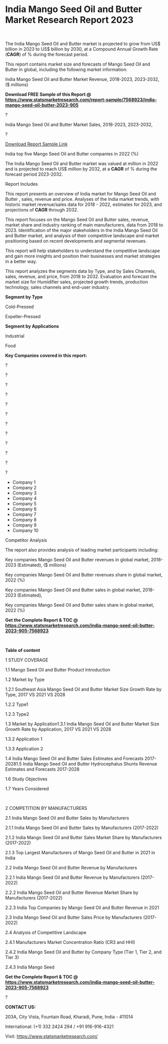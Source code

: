 <h1>India Mango Seed Oil and Butter Market Research Report 2023</h1><br/><p>The India Mango Seed Oil and Butter market is projected to grow from US$ billion in 2023 to US$ billion by 2030, at a Compound Annual Growth Rate (<strong>CAGR</strong>) of % during the forecast period.</p>
 
 
 
 <p>This report contains market size and forecasts of Mango Seed Oil and Butter in global, including the following market information:</p>
 
 
 
 <p>India Mango Seed Oil and Butter Market Revenue, 2018-2023, 2023-2032, ($ millions)</p>
 
 
 
 <div><b>Download FREE Sample of this Report @ <a href="https://www.statsmarketresearch.com/download-free-sample/7568923/india-mango-seed-oil-butter-2023-905">https://www.statsmarketresearch.com/report-sample/7568923/india-mango-seed-oil-butter-2023-905</a></b></div>
 
 
 
 <p>? </p>
 
 
 
 <p>India Mango Seed Oil and Butter Market Sales, 2018-2023, 2023-2032,</p>
 
 
 
 <p>? </p>
 
 
 
 <p><a href="https://www.statsmarketresearch.com/download-free-sample/7568923/india-mango-seed-oil-butter-2023-905">Download Report Sample Link</a></p>
 
 
 
 <p>India top five Mango Seed Oil and Butter companies in 2022 (%)</p>
 
 
 
 <p>The India Mango Seed Oil and Butter market was valued at million in 2022 and is projected to reach US$ million by 2032, at a <strong>CAGR</strong> of % during the forecast period 2023-2032.</p>
 
 
 
 <p>Report Includes</p>
 
 
 
 <p>This report presents an overview of India market for Mango Seed Oil and Butter , sales, revenue and price. Analyses of the India market trends, with historic market revenue/sales data for 2018 - 2022, estimates for 2023, and projections of <strong>CAGR</strong> through 2032.</p>
 
 
 
 <p>This report focuses on the Mango Seed Oil and Butter sales, revenue, market share and industry ranking of main manufacturers, data from 2018 to 2023. Identification of the major stakeholders in the India Mango Seed Oil and Butter market, and analysis of their competitive landscape and market positioning based on recent developments and segmental revenues.</p>
 
 
 
 <p>This report will help stakeholders to understand the competitive landscape and gain more insights and position their businesses and market strategies in a better way.</p>
 
 
 
 <p>This report analyzes the segments data by Type, and by Sales Channels, sales, revenue, and price, from 2018 to 2032. Evaluation and forecast the market size for Humidifier sales, projected growth trends, production technology, sales channels and end-user industry.</p>
 
 
 
 <p><strong>Segment by Type</strong></p>
 
 
 
 <p>Cold-Pressed</p>
 
 
 
 <p>Expeller-Pressed</p>
 
 
 
 <p><strong>Segment <strong><strong>by Applications</strong></strong></strong></p>
 
 
 
 <p>Industrial</p>
 
 
 
 <p>Food</p>
 
 
 
 <p><strong>Key Companies covered in this report:</strong></p>
 
 
 
 <p>? </p>
 
 
 
 <p>? </p>
 
 
 
 <p>? </p>
 
 
 
 <p>? </p>
 
 
 
 <p>? </p>
 
 
 
 <p>? </p>
 
 
 
 <p>? </p>
 
 
 
 <p>? </p>
 
 
 
 <p>? </p>
 
 
 
 <p>? </p>
 
 
 
 <p>? </p>
 
 
 
 <p>? </p>
 
 
 
 <ul>
 
 <li>Company 1</li>
 
 <li>Company 2</li>
 
 <li>Company 3</li>
 
 <li>Company 4</li>
 
 <li>Company 5</li>
 
 <li>Company 6</li>
 
 <li>Company 7</li>
 
 <li>Company 8</li>
 
 <li>Company 9</li>
 
 <li>Company 10</li>
 
 </ul>
 
 
 
 <p>Competitor Analysis</p>
 
 
 
 <p>The report also provides analysis of leading market participants including:</p>
 
 
 
 <p>Key companies Mango Seed Oil and Butter revenues in global market, 2018-2023 (Estimated), ($ millions)</p>
 
 
 
 <p>Key companies Mango Seed Oil and Butter revenues share in global market, 2022 (%)</p>
 
 
 
 <p>Key companies Mango Seed Oil and Butter sales in global market, 2018-2023 (Estimated),</p>
 
 
 
 <p>Key companies Mango Seed Oil and Butter sales share in global market, 2022 (%)</p>
 
 
 
 <div><b>Get the Complete Report & TOC @ <a href="https://www.statsmarketresearch.com/india-mango-seed-oil-butter-2023-905-7568923">https://www.statsmarketresearch.com/india-mango-seed-oil-butter-2023-905-7568923</a></b></div>
 
 
 
 <p><br />
 
 <b>Table of content</b></p>
 
 
 
 <p>1 STUDY COVERAGE<br />
 
 1.1 Mango Seed Oil and Butter Product Introduction<br />
 
 1.2 Market by Type<br />
 
 1.2.1 Southeast Asia Mango Seed Oil and Butter Market Size Growth Rate by Type, 2017 VS 2021 VS 2028<br />
 
 1.2.2 Type1<br />
 
 1.2.3 Type2<br />
 
 1.3 Market by Application1.3.1 India Mango Seed Oil and Butter Market Size Growth Rate by Application, 2017 VS 2021 VS 2028<br />
 
 1.3.2 Application 1<br />
 
 1.3.3 Application 2<br />
 
 1.4 India Mango Seed Oil and Butter Sales Estimates and Forecasts 2017-20281.5 India Mango Seed Oil and Butter Hydrocephalus Shunts Revenue Estimates and Forecasts 2017-2028<br />
 
 1.6 Study Objectives<br />
 
 1.7 Years Considered<br />
 
 <br />
 
 2 COMPETITION BY MANUFACTURERS<br />
 
 2.1 India Mango Seed Oil and Butter Sales by Manufacturers<br />
 
 2.1.1 India Mango Seed Oil and Butter Sales by Manufacturers (2017-2022)<br />
 
 2.1.2 India Mango Seed Oil and Butter Sales Market Share by Manufacturers (2017-2022)<br />
 
 2.1.3 Top Largest Manufacturers of Mango Seed Oil and Butter in 2021 in India<br />
 
 2.2 India Mango Seed Oil and Butter Revenue by Manufacturers<br />
 
 2.2.1 India Mango Seed Oil and Butter Revenue by Manufacturers (2017-2022)<br />
 
 2.2.2 India Mango Seed Oil and Butter Revenue Market Share by Manufacturers (2017-2022)<br />
 
 2.2.3 India Top Companies by Mango Seed Oil and Butter Revenue in 2021<br />
 
 2.3 India Mango Seed Oil and Butter Sales Price by Manufacturers (2017-2022)<br />
 
 2.4 Analysis of Competitive Landscape<br />
 
 2.4.1 Manufacturers Market Concentration Ratio (CR3 and HHI)<br />
 
 2.4.2 India Mango Seed Oil and Butter by Company Type (Tier 1, Tier 2, and Tier 3)<br />
 
 2.4.3 India Mango Seed</p>
 
 
 
 <div><b>Get the Complete Report & TOC @ <a href="https://www.statsmarketresearch.com/india-mango-seed-oil-butter-2023-905-7568923">https://www.statsmarketresearch.com/india-mango-seed-oil-butter-2023-905-7568923</a></b></div>
 
 
 
 <p>? </p>
 
 
 
 <p><b>CONTACT US:</b><br />
 
 203A, City Vista, Fountain Road, Kharadi, Pune, India - 411014<br />
 
 International: (+1) 332 2424 294 / +91 916-916-4321<br />
 
 Visit: <a href="https://www.statsmarketresearch.com/">https://www.statsmarketresearch.com/</a></p>